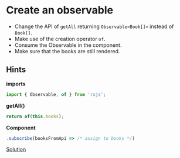# Create an observable
- Change the API of `getAll` returning `Observable<Book[]>` instead of `Book[]`.
- Make use of the creation operator `of`.
- Consume the Observable in the component.
- Make sure that the books are still rendered.

## Hints

**imports**
```typescript
import { Observable, of } from 'rxjs';
```

**getAll()**
```typescript
return of(this.books);
```

**Component**
```typescript
.subscribe(booksFromApi => /* assign to books */)
```

[Solution](https://stackblitz.com/github/workshops-de/angular-workshop/tree/solve--create-an-observable)
